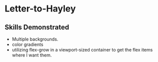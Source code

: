 # Letter-to-Hayley

## Skills Demonstrated
- Multiple backgrounds.
- color gradients
- utilizing flex-grow in a viewport-sized container to get the flex items where I want them.
